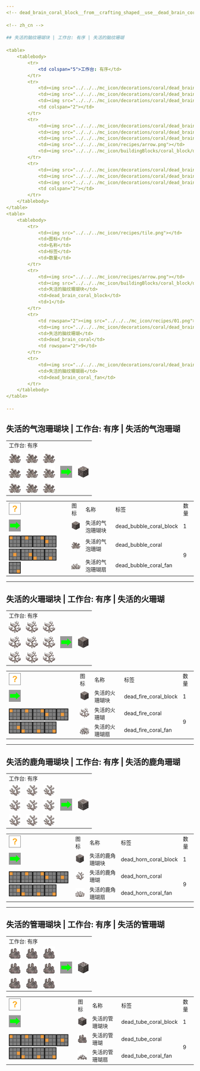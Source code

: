 ```yaml
---
<!-- dead_brain_coral_block__from__crafting_shaped__use__dead_brain_coral.md -->

<!-- zh_cn -->

## 失活的脑纹珊瑚块 | 工作台: 有序 | 失活的脑纹珊瑚

<table>
	<tablebody>
		<tr>
			<td colspan="5">工作台: 有序</td>
		</tr>
		<tr>
			<td><img src="../../../mc_icon/decorations/coral/dead_brain_coral.png"></td>
			<td><img src="../../../mc_icon/decorations/coral/dead_brain_coral.png"></td>
			<td><img src="../../../mc_icon/decorations/coral/dead_brain_coral.png"></td>
			<td colspan="2"></td>
		</tr>
		<tr>
			<td><img src="../../../mc_icon/decorations/coral/dead_brain_coral.png"></td>
			<td><img src="../../../mc_icon/decorations/coral/dead_brain_coral.png"></td>
			<td><img src="../../../mc_icon/decorations/coral/dead_brain_coral.png"></td>
			<td><img src="../../../mc_icon/recipes/arrow.png"></td>
			<td><img src="../../../mc_icon/buildingBlocks/coral_block/dead_brain_coral_block.png"></td>
		</tr>
		<tr>
			<td><img src="../../../mc_icon/decorations/coral/dead_brain_coral.png"></td>
			<td><img src="../../../mc_icon/decorations/coral/dead_brain_coral.png"></td>
			<td><img src="../../../mc_icon/decorations/coral/dead_brain_coral.png"></td>
			<td colspan="2"></td>
		</tr>
	</tablebody>
</table>
<table>
	<tablebody>
		<tr>
			<td><img src="../../../mc_icon/recipes/tile.png"></td>
			<td>图标</td>
			<td>名称</td>
			<td>标签</td>
			<td>数量</td>
		</tr>
		<tr>
			<td><img src="../../../mc_icon/recipes/arrow.png"></td>
			<td><img src="../../../mc_icon/buildingBlocks/coral_block/dead_brain_coral_block.png"></td>
			<td>失活的脑纹珊瑚块</td>
			<td>dead_brain_coral_block</td>
			<td>1</td>
		</tr>
		<tr>
			<td rowspan="2"><img src="../../../mc_icon/recipes/01.png"><img src="../../../mc_icon/recipes/02.png"><img src="../../../mc_icon/recipes/03.png"><img src="../../../mc_icon/recipes/04.png"><img src="../../../mc_icon/recipes/05.png"><img src="../../../mc_icon/recipes/06.png"><img src="../../../mc_icon/recipes/07.png"><img src="../../../mc_icon/recipes/08.png"><img src="../../../mc_icon/recipes/09.png"></td>
			<td><img src="../../../mc_icon/decorations/coral/dead_brain_coral.png"></td>
			<td>失活的脑纹珊瑚</td>
			<td>dead_brain_coral</td>
			<td rowspan="2">9</td>
		</tr>
		<tr>
			<td><img src="../../../mc_icon/decorations/coral/dead_brain_coral_fan.png"></td>
			<td>失活的脑纹珊瑚扇</td>
			<td>dead_brain_coral_fan</td>
		</tr>
	</tablebody>
</table>

---
```

<!-- dead_bubble_coral_block__from__crafting_shaped__use__dead_bubble_coral.md -->

<!-- zh_cn -->

## 失活的气泡珊瑚块 | 工作台: 有序 | 失活的气泡珊瑚

<table>
	<tablebody>
		<tr>
			<td colspan="5">工作台: 有序</td>
		</tr>
		<tr>
			<td><img src="../../../mc_icon/decorations/coral/dead_bubble_coral.png"></td>
			<td><img src="../../../mc_icon/decorations/coral/dead_bubble_coral.png"></td>
			<td><img src="../../../mc_icon/decorations/coral/dead_bubble_coral.png"></td>
			<td colspan="2"></td>
		</tr>
		<tr>
			<td><img src="../../../mc_icon/decorations/coral/dead_bubble_coral.png"></td>
			<td><img src="../../../mc_icon/decorations/coral/dead_bubble_coral.png"></td>
			<td><img src="../../../mc_icon/decorations/coral/dead_bubble_coral.png"></td>
			<td><img src="../../../mc_icon/recipes/arrow.png"></td>
			<td><img src="../../../mc_icon/buildingBlocks/coral_block/dead_bubble_coral_block.png"></td>
		</tr>
		<tr>
			<td><img src="../../../mc_icon/decorations/coral/dead_bubble_coral.png"></td>
			<td><img src="../../../mc_icon/decorations/coral/dead_bubble_coral.png"></td>
			<td><img src="../../../mc_icon/decorations/coral/dead_bubble_coral.png"></td>
			<td colspan="2"></td>
		</tr>
	</tablebody>
</table>
<table>
	<tablebody>
		<tr>
			<td><img src="../../../mc_icon/recipes/tile.png"></td>
			<td>图标</td>
			<td>名称</td>
			<td>标签</td>
			<td>数量</td>
		</tr>
		<tr>
			<td><img src="../../../mc_icon/recipes/arrow.png"></td>
			<td><img src="../../../mc_icon/buildingBlocks/coral_block/dead_bubble_coral_block.png"></td>
			<td>失活的气泡珊瑚块</td>
			<td>dead_bubble_coral_block</td>
			<td>1</td>
		</tr>
		<tr>
			<td rowspan="2"><img src="../../../mc_icon/recipes/01.png"><img src="../../../mc_icon/recipes/02.png"><img src="../../../mc_icon/recipes/03.png"><img src="../../../mc_icon/recipes/04.png"><img src="../../../mc_icon/recipes/05.png"><img src="../../../mc_icon/recipes/06.png"><img src="../../../mc_icon/recipes/07.png"><img src="../../../mc_icon/recipes/08.png"><img src="../../../mc_icon/recipes/09.png"></td>
			<td><img src="../../../mc_icon/decorations/coral/dead_bubble_coral.png"></td>
			<td>失活的气泡珊瑚</td>
			<td>dead_bubble_coral</td>
			<td rowspan="2">9</td>
		</tr>
		<tr>
			<td><img src="../../../mc_icon/decorations/coral/dead_bubble_coral_fan.png"></td>
			<td>失活的气泡珊瑚扇</td>
			<td>dead_bubble_coral_fan</td>
		</tr>
	</tablebody>
</table>

---
<!-- dead_fire_coral_block__from__crafting_shaped__use__dead_fire_coral.md -->

<!-- zh_cn -->

## 失活的火珊瑚块 | 工作台: 有序 | 失活的火珊瑚

<table>
	<tablebody>
		<tr>
			<td colspan="5">工作台: 有序</td>
		</tr>
		<tr>
			<td><img src="../../../mc_icon/decorations/coral/dead_fire_coral.png"></td>
			<td><img src="../../../mc_icon/decorations/coral/dead_fire_coral.png"></td>
			<td><img src="../../../mc_icon/decorations/coral/dead_fire_coral.png"></td>
			<td colspan="2"></td>
		</tr>
		<tr>
			<td><img src="../../../mc_icon/decorations/coral/dead_fire_coral.png"></td>
			<td><img src="../../../mc_icon/decorations/coral/dead_fire_coral.png"></td>
			<td><img src="../../../mc_icon/decorations/coral/dead_fire_coral.png"></td>
			<td><img src="../../../mc_icon/recipes/arrow.png"></td>
			<td><img src="../../../mc_icon/buildingBlocks/coral_block/dead_fire_coral_block.png"></td>
		</tr>
		<tr>
			<td><img src="../../../mc_icon/decorations/coral/dead_fire_coral.png"></td>
			<td><img src="../../../mc_icon/decorations/coral/dead_fire_coral.png"></td>
			<td><img src="../../../mc_icon/decorations/coral/dead_fire_coral.png"></td>
			<td colspan="2"></td>
		</tr>
	</tablebody>
</table>
<table>
	<tablebody>
		<tr>
			<td><img src="../../../mc_icon/recipes/tile.png"></td>
			<td>图标</td>
			<td>名称</td>
			<td>标签</td>
			<td>数量</td>
		</tr>
		<tr>
			<td><img src="../../../mc_icon/recipes/arrow.png"></td>
			<td><img src="../../../mc_icon/buildingBlocks/coral_block/dead_fire_coral_block.png"></td>
			<td>失活的火珊瑚块</td>
			<td>dead_fire_coral_block</td>
			<td>1</td>
		</tr>
		<tr>
			<td rowspan="2"><img src="../../../mc_icon/recipes/01.png"><img src="../../../mc_icon/recipes/02.png"><img src="../../../mc_icon/recipes/03.png"><img src="../../../mc_icon/recipes/04.png"><img src="../../../mc_icon/recipes/05.png"><img src="../../../mc_icon/recipes/06.png"><img src="../../../mc_icon/recipes/07.png"><img src="../../../mc_icon/recipes/08.png"><img src="../../../mc_icon/recipes/09.png"></td>
			<td><img src="../../../mc_icon/decorations/coral/dead_fire_coral.png"></td>
			<td>失活的火珊瑚</td>
			<td>dead_fire_coral</td>
			<td rowspan="2">9</td>
		</tr>
		<tr>
			<td><img src="../../../mc_icon/decorations/coral/dead_fire_coral_fan.png"></td>
			<td>失活的火珊瑚扇</td>
			<td>dead_fire_coral_fan</td>
		</tr>
	</tablebody>
</table>

---
<!-- dead_horn_coral_block__from__crafting_shaped__use__dead_horn_coral.md -->

<!-- zh_cn -->

## 失活的鹿角珊瑚块 | 工作台: 有序 | 失活的鹿角珊瑚

<table>
	<tablebody>
		<tr>
			<td colspan="5">工作台: 有序</td>
		</tr>
		<tr>
			<td><img src="../../../mc_icon/decorations/coral/dead_horn_coral.png"></td>
			<td><img src="../../../mc_icon/decorations/coral/dead_horn_coral.png"></td>
			<td><img src="../../../mc_icon/decorations/coral/dead_horn_coral.png"></td>
			<td colspan="2"></td>
		</tr>
		<tr>
			<td><img src="../../../mc_icon/decorations/coral/dead_horn_coral.png"></td>
			<td><img src="../../../mc_icon/decorations/coral/dead_horn_coral.png"></td>
			<td><img src="../../../mc_icon/decorations/coral/dead_horn_coral.png"></td>
			<td><img src="../../../mc_icon/recipes/arrow.png"></td>
			<td><img src="../../../mc_icon/buildingBlocks/coral_block/dead_horn_coral_block.png"></td>
		</tr>
		<tr>
			<td><img src="../../../mc_icon/decorations/coral/dead_horn_coral.png"></td>
			<td><img src="../../../mc_icon/decorations/coral/dead_horn_coral.png"></td>
			<td><img src="../../../mc_icon/decorations/coral/dead_horn_coral.png"></td>
			<td colspan="2"></td>
		</tr>
	</tablebody>
</table>
<table>
	<tablebody>
		<tr>
			<td><img src="../../../mc_icon/recipes/tile.png"></td>
			<td>图标</td>
			<td>名称</td>
			<td>标签</td>
			<td>数量</td>
		</tr>
		<tr>
			<td><img src="../../../mc_icon/recipes/arrow.png"></td>
			<td><img src="../../../mc_icon/buildingBlocks/coral_block/dead_horn_coral_block.png"></td>
			<td>失活的鹿角珊瑚块</td>
			<td>dead_horn_coral_block</td>
			<td>1</td>
		</tr>
		<tr>
			<td rowspan="2"><img src="../../../mc_icon/recipes/01.png"><img src="../../../mc_icon/recipes/02.png"><img src="../../../mc_icon/recipes/03.png"><img src="../../../mc_icon/recipes/04.png"><img src="../../../mc_icon/recipes/05.png"><img src="../../../mc_icon/recipes/06.png"><img src="../../../mc_icon/recipes/07.png"><img src="../../../mc_icon/recipes/08.png"><img src="../../../mc_icon/recipes/09.png"></td>
			<td><img src="../../../mc_icon/decorations/coral/dead_horn_coral.png"></td>
			<td>失活的鹿角珊瑚</td>
			<td>dead_horn_coral</td>
			<td rowspan="2">9</td>
		</tr>
		<tr>
			<td><img src="../../../mc_icon/decorations/coral/dead_horn_coral_fan.png"></td>
			<td>失活的鹿角珊瑚扇</td>
			<td>dead_horn_coral_fan</td>
		</tr>
	</tablebody>
</table>

---
<!-- dead_tube_coral_block__from__crafting_shaped__use__dead_tube_coral.md -->

<!-- zh_cn -->

## 失活的管珊瑚块 | 工作台: 有序 | 失活的管珊瑚

<table>
	<tablebody>
		<tr>
			<td colspan="5">工作台: 有序</td>
		</tr>
		<tr>
			<td><img src="../../../mc_icon/decorations/coral/dead_tube_coral.png"></td>
			<td><img src="../../../mc_icon/decorations/coral/dead_tube_coral.png"></td>
			<td><img src="../../../mc_icon/decorations/coral/dead_tube_coral.png"></td>
			<td colspan="2"></td>
		</tr>
		<tr>
			<td><img src="../../../mc_icon/decorations/coral/dead_tube_coral.png"></td>
			<td><img src="../../../mc_icon/decorations/coral/dead_tube_coral.png"></td>
			<td><img src="../../../mc_icon/decorations/coral/dead_tube_coral.png"></td>
			<td><img src="../../../mc_icon/recipes/arrow.png"></td>
			<td><img src="../../../mc_icon/buildingBlocks/coral_block/dead_tube_coral_block.png"></td>
		</tr>
		<tr>
			<td><img src="../../../mc_icon/decorations/coral/dead_tube_coral.png"></td>
			<td><img src="../../../mc_icon/decorations/coral/dead_tube_coral.png"></td>
			<td><img src="../../../mc_icon/decorations/coral/dead_tube_coral.png"></td>
			<td colspan="2"></td>
		</tr>
	</tablebody>
</table>
<table>
	<tablebody>
		<tr>
			<td><img src="../../../mc_icon/recipes/tile.png"></td>
			<td>图标</td>
			<td>名称</td>
			<td>标签</td>
			<td>数量</td>
		</tr>
		<tr>
			<td><img src="../../../mc_icon/recipes/arrow.png"></td>
			<td><img src="../../../mc_icon/buildingBlocks/coral_block/dead_tube_coral_block.png"></td>
			<td>失活的管珊瑚块</td>
			<td>dead_tube_coral_block</td>
			<td>1</td>
		</tr>
		<tr>
			<td rowspan="2"><img src="../../../mc_icon/recipes/01.png"><img src="../../../mc_icon/recipes/02.png"><img src="../../../mc_icon/recipes/03.png"><img src="../../../mc_icon/recipes/04.png"><img src="../../../mc_icon/recipes/05.png"><img src="../../../mc_icon/recipes/06.png"><img src="../../../mc_icon/recipes/07.png"><img src="../../../mc_icon/recipes/08.png"><img src="../../../mc_icon/recipes/09.png"></td>
			<td><img src="../../../mc_icon/decorations/coral/dead_tube_coral.png"></td>
			<td>失活的管珊瑚</td>
			<td>dead_tube_coral</td>
			<td rowspan="2">9</td>
		</tr>
		<tr>
			<td><img src="../../../mc_icon/decorations/coral/dead_tube_coral_fan.png"></td>
			<td>失活的管珊瑚扇</td>
			<td>dead_tube_coral_fan</td>
		</tr>
	</tablebody>
</table>

